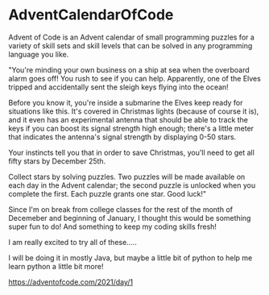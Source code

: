 # AdventCalendarOfCode

Advent of Code is an Advent calendar of small programming puzzles for a variety of skill sets and skill levels that can be solved in any programming language you like.

"You're minding your own business on a ship at sea when the overboard alarm goes off! You rush to see if you can help. Apparently, one of the Elves tripped and accidentally sent the sleigh keys flying into the ocean!

Before you know it, you're inside a submarine the Elves keep ready for situations like this. It's covered in Christmas lights (because of course it is), and it even has an experimental antenna that should be able to track the keys if you can boost its signal strength high enough; there's a little meter that indicates the antenna's signal strength by displaying 0-50 stars.

Your instincts tell you that in order to save Christmas, you'll need to get all fifty stars by December 25th.

Collect stars by solving puzzles. Two puzzles will be made available on each day in the Advent calendar; the second puzzle is unlocked when you complete the first. Each puzzle grants one star. Good luck!" 





Since I'm on break from college classes for the rest of the month of Decemeber and beginning of January, I thought this would be something super fun to do! And something to keep my coding skills fresh!

I am really excited to try all of these.....

I will be doing it in mostly Java, but maybe a little bit of python to help me learn python a little bit more!






https://adventofcode.com/2021/day/1
